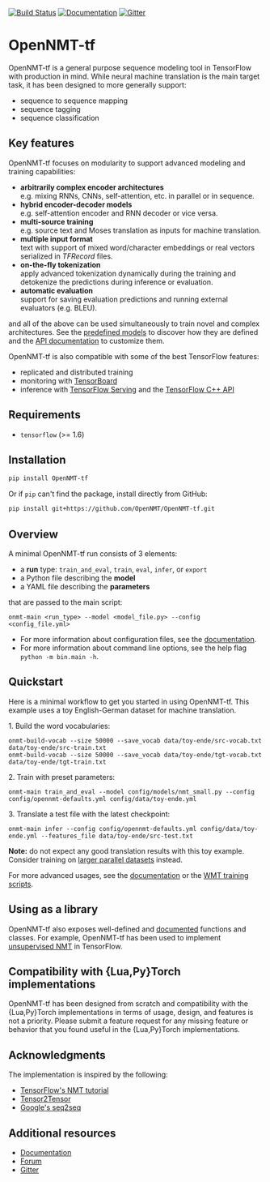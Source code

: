 [![Build Status](https://api.travis-ci.org/OpenNMT/OpenNMT-tf.svg?branch=master)](https://travis-ci.org/OpenNMT/OpenNMT-tf) [![Documentation](https://img.shields.io/badge/docs-master-blue.svg)](http://opennmt.net/OpenNMT-tf/) [![Gitter](https://badges.gitter.im/OpenNMT/OpenNMT-tf.svg)](https://gitter.im/OpenNMT/OpenNMT-tf?utm_source=badge&utm_medium=badge&utm_campaign=pr-badge)

# OpenNMT-tf

OpenNMT-tf is a general purpose sequence modeling tool in TensorFlow with production in mind. While neural machine translation is the main target task, it has been designed to more generally support:

* sequence to sequence mapping
* sequence tagging
* sequence classification

## Key features

OpenNMT-tf focuses on modularity to support advanced modeling and training capabilities:

* **arbitrarily complex encoder architectures**<br/>e.g. mixing RNNs, CNNs, self-attention, etc. in parallel or in sequence.
* **hybrid encoder-decoder models**<br/>e.g. self-attention encoder and RNN decoder or vice versa.
* **multi-source training**<br/>e.g. source text and Moses translation as inputs for machine translation.
* **multiple input format**<br/>text with support of mixed word/character embeddings or real vectors serialized in *TFRecord* files.
* **on-the-fly tokenization**<br/>apply advanced tokenization dynamically during the training and detokenize the predictions during inference or evaluation.
* **automatic evaluation**<br/>support for saving evaluation predictions and running external evaluators (e.g. BLEU).

and all of the above can be used simultaneously to train novel and complex architectures. See the [predefined models](config/models) to discover how they are defined and the [API documentation](http://opennmt.net/OpenNMT-tf/package/opennmt.html) to customize them.

OpenNMT-tf is also compatible with some of the best TensorFlow features:

* replicated and distributed training
* monitoring with [TensorBoard](https://www.tensorflow.org/get_started/summaries_and_tensorboard)
* inference with [TensorFlow Serving](https://github.com/OpenNMT/OpenNMT-tf/tree/master/examples/serving) and the [TensorFlow C++ API](https://github.com/OpenNMT/OpenNMT-tf/tree/master/examples/cpp)

## Requirements

* `tensorflow` (>= 1.6)

## Installation

```bash
pip install OpenNMT-tf
```

Or if `pip` can't find the package, install directly from GitHub:

```bash
pip install git+https://github.com/OpenNMT/OpenNMT-tf.git
```

## Overview

A minimal OpenNMT-tf run consists of 3 elements:

* a **run** type: `train_and_eval`, `train`, `eval`, `infer`, or `export`
* a Python file describing the **model**
* a YAML file describing the **parameters**

that are passed to the main script:

```
onmt-main <run_type> --model <model_file.py> --config <config_file.yml>
```

* For more information about configuration files, see the [documentation](http://opennmt.net/OpenNMT-tf/configuration.html).
* For more information about command line options, see the help flag `python -m bin.main -h`.

## Quickstart

Here is a minimal workflow to get you started in using OpenNMT-tf. This example uses a toy English-German dataset for machine translation.

1\. Build the word vocabularies:

```
onmt-build-vocab --size 50000 --save_vocab data/toy-ende/src-vocab.txt data/toy-ende/src-train.txt
onmt-build-vocab --size 50000 --save_vocab data/toy-ende/tgt-vocab.txt data/toy-ende/tgt-train.txt
```

2\. Train with preset parameters:

```
onmt-main train_and_eval --model config/models/nmt_small.py --config config/opennmt-defaults.yml config/data/toy-ende.yml
```

3\. Translate a test file with the latest checkpoint:

```
onmt-main infer --config config/opennmt-defaults.yml config/data/toy-ende.yml --features_file data/toy-ende/src-test.txt
```

**Note:** do not expect any good translation results with this toy example. Consider training on [larger parallel datasets](http://www.statmt.org/wmt16/translation-task.html) instead.

For more advanced usages, see the [documentation](http://opennmt.net/OpenNMT-tf) or the [WMT training scripts](https://github.com/OpenNMT/OpenNMT-tf/tree/master/scripts/wmt).

## Using as a library

OpenNMT-tf also exposes well-defined and [documented](http://opennmt.net/OpenNMT-tf/package/opennmt.html) functions and classes. For example, OpenNMT-tf has been used to implement [unsupervised NMT](https://github.com/OpenNMT/Hackathon/tree/master/unsupervised-nmt) in TensorFlow.

## Compatibility with {Lua,Py}Torch implementations

OpenNMT-tf has been designed from scratch and compatibility with the {Lua,Py}Torch implementations in terms of usage, design, and features is not a priority. Please submit a feature request for any missing feature or behavior that you found useful in the {Lua,Py}Torch implementations.

## Acknowledgments

The implementation is inspired by the following:

* [TensorFlow's NMT tutorial](https://github.com/tensorflow/nmt)
* [Tensor2Tensor](https://github.com/tensorflow/tensor2tensor)
* [Google's seq2seq](https://github.com/google/seq2seq)

## Additional resources

* [Documentation](http://opennmt.net/OpenNMT-tf)
* [Forum](http://forum.opennmt.net)
* [Gitter](https://gitter.im/OpenNMT/OpenNMT-tf)
